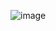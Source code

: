 ![image](https://user-images.githubusercontent.com/96529109/220837826-57dc7dfc-c1b2-4e6a-b6e1-8029f275754b.png)
